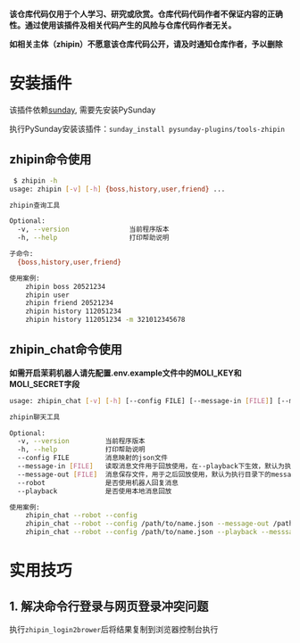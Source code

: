 **该仓库代码仅用于个人学习、研究或欣赏。仓库代码代码作者不保证内容的正确性。通过使用该插件及相关代码产生的风险与仓库代码作者无关。**

**如相关主体（zhipin）不愿意该仓库代码公开，请及时通知仓库作者，予以删除**

# 安装插件

该插件依赖[sunday](https://pysunday.github.io), 需要先安装PySunday

执行PySunday安装该插件：`sunday_install pysunday-plugins/tools-zhipin`

## zhipin命令使用

```bash
 $ zhipin -h
usage: zhipin [-v] [-h] {boss,history,user,friend} ...

zhipin查询工具

Optional:
  -v, --version               当前程序版本
  -h, --help                  打印帮助说明

子命令:
  {boss,history,user,friend}

使用案例:
    zhipin boss 20521234
    zhipin user
    zhipin friend 20521234
    zhipin history 112051234
    zhipin history 112051234 -m 321012345678
```

## zhipin_chat命令使用

**如需开启茉莉机器人请先配置.env.example文件中的MOLI_KEY和MOLI_SECRET字段**

```bash
usage: zhipin_chat [-v] [-h] [--config FILE] [--message-in [FILE]] [--message-out [FILE]] [--robot] [--playback]

zhipin聊天工具

Optional:
  -v, --version         当前程序版本
  -h, --help            打印帮助说明
  --config FILE         消息映射的json文件
  --message-in [FILE]   读取消息文件用于回放使用，在--playback下生效，默认为执行目录下的message.cache.log文件
  --message-out [FILE]  消息保存文件，用于之后回放使用，默认为执行目录下的message.cache.log文件
  --robot               是否使用机器人回复消息
  --playback            是否使用本地消息回放

使用案例:
    zhipin_chat --robot --config
    zhipin_chat --robot --config /path/to/name.json --message-out /path/to/message.log
    zhipin_chat --robot --config /path/to/name.json --playback --messsage-in /path/to/message.log
```

# 实用技巧

## 1. 解决命令行登录与网页登录冲突问题

执行`zhipin_login2brower`后将结果复制到浏览器控制台执行
